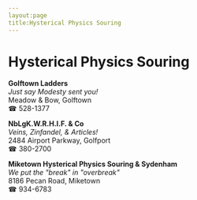```yaml
---
layout:page
title:Hysterical Physics Souring
---
```

# Hysterical Physics Souring

**Golftown Ladders**  
_Just say Modesty sent you!_  
Meadow & Bow, Golftown  
☎ 528-1377



**NbLgK.W.R.H.I.F. & Co**  
_Veins, Zinfandel, & Articles!_  
2484 Airport Parkway, Golfport  
☎ 380-2700



**Miketown Hysterical Physics Souring & Sydenham**  
_We put the "break" in "overbreak"_  
8186 Pecan Road, Miketown  
☎ 934-6783



